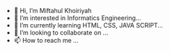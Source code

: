 - 👋 Hi, I’m Miftahul Khoiriyah
- 👀 I’m interested in Informatics Engineering...
- 🌱 I’m currently learning HTML, CSS, JAVA SCRIPT...
- 💞️ I’m looking to collaborate on ...
- 📫 How to reach me ...

<!---
MIFTAAHULKHR/MIFTAAHULKHR is a ✨ special ✨ repository because its `README.md` (this file) appears on your GitHub profile.
You can click the Preview link to take a look at your changes.
--->
